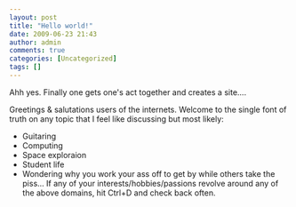 ```yaml
---
layout: post
title: "Hello world!"
date: 2009-06-23 21:43
author: admin
comments: true
categories: [Uncategorized]
tags: []
---
```

Ahh yes. Finally one gets one's act together and creates a site....

Greetings &amp; salutations users of the internets.
Welcome to the single font of truth on any topic that I feel like discussing but most likely:


*   Guitaring
*   Computing
*   Space      exploraion
*   Student      life
*   Wondering      why you work your ass off to get by while others take the piss...
If any of your interests/hobbies/passions revolve around any of the above domains, hit Ctrl+D and check back often.
